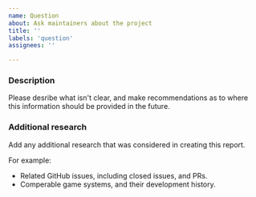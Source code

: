 ```yaml
---
name: Question
about: Ask maintainers about the project
title: ''
labels: 'question'
assignees: ''

---
```


### Description
Please desribe what isn't clear, and make recommendations as to where this information should be provided in the future.

### Additional research
Add any additional research that was considered in creating this report.

For example:
- Related GitHub issues, including closed issues, and PRs.
- Comperable game systems, and their development history.
